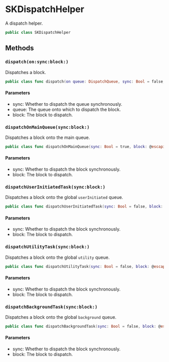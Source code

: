 # SKDispatchHelper

A dispatch helper.

``` swift
public class SKDispatchHelper
```

## Methods

### `dispatch(on:sync:block:)`

Dispatches a block.

``` swift
public class func dispatch(on queue: DispatchQueue, sync: Bool = false, block: @escaping SKBlock)
```

#### Parameters

  - sync: Whether to dispatch the queue synchronously.
  - queue: The queue onto which to dispatch the block.
  - block: The block to dispatch.

### `dispatchOnMainQueue(sync:block:)`

Dispatches a block onto the main queue.

``` swift
public class func dispatchOnMainQueue(sync: Bool = true, block: @escaping SKBlock)
```

#### Parameters

  - sync: Whether to dispatch the block synchronously.
  - block: The block to dispatch.

### `dispatchUserInitiatedTask(sync:block:)`

Dispatches a block onto the global `userInitiated` queue.

``` swift
public class func dispatchUserInitiatedTask(sync: Bool = false, block: @escaping SKBlock)
```

#### Parameters

  - sync: Whether to dispatch the block synchronously.
  - block: The block to dispatch.

### `dispatchUtilityTask(sync:block:)`

Dispatches a block onto the global `utility` queue.

``` swift
public class func dispatchUtilityTask(sync: Bool = false, block: @escaping SKBlock)
```

#### Parameters

  - sync: Whether to dispatch the block synchronously.
  - block: The block to dispatch.

### `dispatchBackgroundTask(sync:block:)`

Dispatches a block onto the global `background` queue.

``` swift
public class func dispatchBackgroundTask(sync: Bool = false, block: @escaping SKBlock)
```

#### Parameters

  - sync: Whether to dispatch the block synchronously.
  - block: The block to dispatch.
